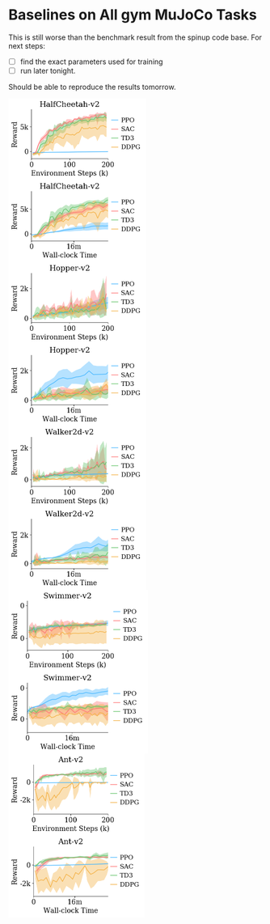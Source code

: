 
# Baselines on All gym MuJoCo Tasks

This is still worse than the benchmark result from 
the spinup code base. For next steps:

- [ ] find the exact parameters used for training
- [ ] run later tonight.

Should be able to reproduce the results tomorrow.

<div style="flex-wrap:wrap; display:flex; flex-direction:row; item-align:center;"><img style="align-self:center; zoom:50%;" src="figures/HalfCheetah-v2_steps.png" width="None" height="None"/><img style="align-self:center; zoom:50%;" src="figures/HalfCheetah-v2_wall_clock.png" width="None" height="None"/></div>
<div style="flex-wrap:wrap; display:flex; flex-direction:row; item-align:center;"><img style="align-self:center; zoom:50%;" src="figures/Hopper-v2_steps.png" width="None" height="None"/><img style="align-self:center; zoom:50%;" src="figures/Hopper-v2_wall_clock.png" width="None" height="None"/></div>
<div style="flex-wrap:wrap; display:flex; flex-direction:row; item-align:center;"><img style="align-self:center; zoom:50%;" src="figures/Walker2d-v2_steps.png" width="None" height="None"/><img style="align-self:center; zoom:50%;" src="figures/Walker2d-v2_wall_clock.png" width="None" height="None"/></div>
<div style="flex-wrap:wrap; display:flex; flex-direction:row; item-align:center;"><img style="align-self:center; zoom:50%;" src="figures/Swimmer-v2_steps.png" width="None" height="None"/><img style="align-self:center; zoom:50%;" src="figures/Swimmer-v2_wall_clock.png" width="None" height="None"/></div>
<div style="flex-wrap:wrap; display:flex; flex-direction:row; item-align:center;"><img style="align-self:center; zoom:50%;" src="figures/Ant-v2_steps.png" width="None" height="None"/><img style="align-self:center; zoom:50%;" src="figures/Ant-v2_wall_clock.png" width="None" height="None"/></div>
